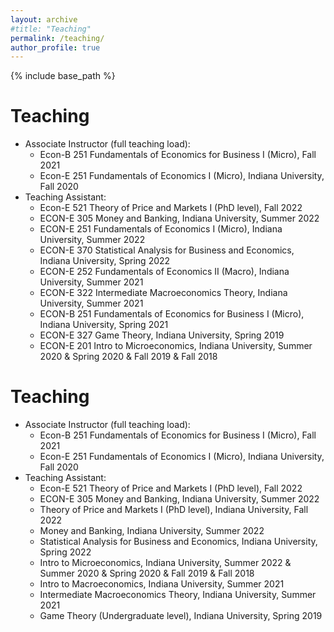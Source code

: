 ```yaml
---
layout: archive
#title: "Teaching"
permalink: /teaching/
author_profile: true
---
```


{% include base_path %}



Teaching
======
* Associate Instructor (full teaching load):
  * Econ-B 251 Fundamentals of Economics for Business I (Micro), Fall 2021
  * Econ-E 251 Fundamentals of Economics I (Micro), Indiana University, Fall 2020 
* Teaching Assistant:
  * Econ-E 521 Theory of Price and Markets I (PhD level), Fall 2022
  * ECON-E 305 Money and Banking, Indiana University, Summer 2022
  * ECON-E 251 Fundamentals of Economics I (Micro), Indiana University, Summer 2022
  * ECON-E 370 Statistical Analysis for Business and Economics, Indiana University, Spring 2022
  * ECON-E 252 Fundamentals of Economics II (Macro), Indiana University, Summer 2021
  * ECON-E 322 Intermediate Macroeconomics Theory, Indiana University, Summer 2021
  * ECON-B 251 Fundamentals of Economics for Business I (Micro), Indiana University, Spring 2021
  * ECON-E 327 Game Theory, Indiana University, Spring 2019
  * ECON-E 201 Intro to Microeconomics, Indiana University,  Summer 2020 & Spring 2020 & Fall 2019 & Fall 2018

Teaching
======
* Associate Instructor (full teaching load):
  * Econ-B 251 Fundamentals of Economics for Business I (Micro), Fall 2021
  * Econ-E 251 Fundamentals of Economics I (Micro), Indiana University, Fall 2020 
* Teaching Assistant:
  * Econ-E 521 Theory of Price and Markets I (PhD level), Fall 2022
  * ECON-E 305 Money and Banking, Indiana University, Summer 2022
  * Theory of Price and Markets I (PhD level), Indiana University, Fall 2022
  * Money and Banking, Indiana University, Summer 2022
  * Statistical Analysis for Business and Economics, Indiana University, Spring 2022
  * Intro to Microeconomics, Indiana University, Summer 2022 & Summer 2020 & Spring 2020 & Fall 2019 & Fall 2018
  *	Intro to Macroeconomics, Indiana University, Summer 2021
  * Intermediate Macroeconomics Theory, Indiana University, Summer 2021
  * Game Theory (Undergraduate level), Indiana University, Spring 2019